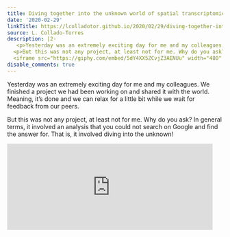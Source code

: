 ```yaml
---
title: Diving together into the unknown world of spatial transcriptomics
date: '2020-02-29'
linkTitle: https://lcolladotor.github.io/2020/02/29/diving-together-into-the-unknown-world-of-spatial-transcriptomics/
source: L. Collado-Torres
description: |2-
   <p>Yesterday was an extremely exciting day for me and my colleagues. We finished a project we had been working on and shared it with the world. Meaning, it’s done and we can relax for a little bit while we wait for feedback from our peers.</p>
  <p>But this was not any project, at least not for me. Why do you ask? In general terms, it involved an analysis that you could not search on Google and find the answer for. That is, it involved diving into the unknown!</p>
  <iframe src="https://giphy.com/embed/5dY4XX5ZCvjZ3AENUu" width="480" height="201" frameBorder="0" class="giphy-embed" ...
disable_comments: true
---
```

 <p>Yesterday was an extremely exciting day for me and my colleagues. We finished a project we had been working on and shared it with the world. Meaning, it’s done and we can relax for a little bit while we wait for feedback from our peers.</p>
<p>But this was not any project, at least not for me. Why do you ask? In general terms, it involved an analysis that you could not search on Google and find the answer for. That is, it involved diving into the unknown!</p>
<iframe src="https://giphy.com/embed/5dY4XX5ZCvjZ3AENUu" width="480" height="201" frameBorder="0" class="giphy-embed" ...